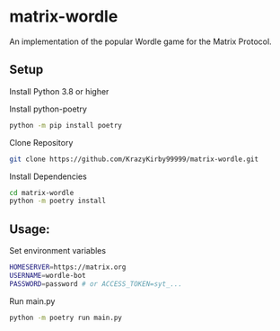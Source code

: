 # matrix-wordle

An implementation of the popular Wordle game for the Matrix Protocol.

## Setup
Install Python 3.8 or higher

Install python-poetry
```bash
python -m pip install poetry
```

Clone Repository
```bash
git clone https://github.com/KrazyKirby99999/matrix-wordle.git
```

Install Dependencies
```bash
cd matrix-wordle
python -m poetry install
```

## Usage:
Set environment variables
```bash
HOMESERVER=https://matrix.org
USERNAME=wordle-bot
PASSWORD=password # or ACCESS_TOKEN=syt_...
```

Run main.py
```bash
python -m poetry run main.py
```
